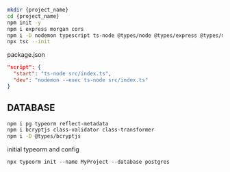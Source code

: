 ```bash
mkdir {project_name}
cd {project_name}
npm init -y
npm i express morgan cors
npm i -D nodemon typescript ts-node @types/node @types/express @types/morgan
npx tsc --init
```

package.json
```json
"script": {
  "start": "ts-node src/index.ts",
  "dev": "nodemon --exec ts-node src/index.ts"
}
```

## DATABASE
```bash
npm i pg typeorm reflect-metadata
npm i bcryptjs class-validator class-transformer
npm i -D @types/bcryptjs
```

initial typeorm and config
```
npx typeorm init --name MyProject --database postgres
```